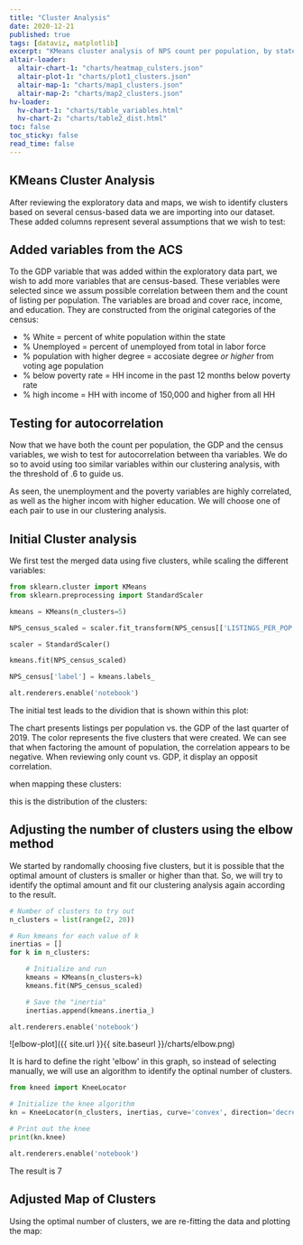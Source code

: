 ```yaml
---
title: "Cluster Analysis"
date: 2020-12-21
published: true
tags: [dataviz, matplotlib]
excerpt: "KMeans cluster analysis of NPS count per population, by state"
altair-loader:
  altair-chart-1: "charts/heatmap_culsters.json"
  altair-plot-1: "charts/plot1_clusters.json"
  altair-map-1: "charts/map1_clusters.json"
  altair-map-2: "charts/map2_clusters.json"
hv-loader:
  hv-chart-1: "charts/table_variables.html"
  hv-chart-2: "charts/table2_dist.html"
toc: false
toc_sticky: false
read_time: false
---
```


## KMeans Cluster Analysis

After reviewing the exploratory data and maps, we wish to identify clusters based on several census-based data we are importing into our dataset.
These added columns represent several assumptions that we wish to test:

## Added variables from the ACS

To the GDP variable that was added within the exploratory data part, we wish to add more variables that are census-based. 
These veriables were selected since we assum possible correlation between them and the count of listing per population. 
The variables are broad and cover race, income, and education. They are constructed from the original categories of the census:

* % White = percent of white population within the state
* % Unemployed = percent of unemployed from total in labor force
* % population with higher degree = accosiate degree *or higher* from voting age population
* % below poverty rate = HH income in the past 12 months below poverty rate 
* % high income = HH with income of 150,000 and higher from all HH

<div id="hv-chart-1"></div>

## Testing for autocorrelation

Now that we have both the count per population, the GDP and the census variables, we wish to test for autocorrelation between tha variables. We do so to avoid using too similar variables within our clustering analysis, with the threshold of .6 to guide us.

<div id="altair-chart-1"></div>

As seen, the unemployment and the poverty variables are highly correlated, as well as the higher incom with higher education. We will choose one of each pair to use in our clustering analysis.

## Initial Cluster analysis

We first test the merged data using five clusters, while scaling the different variables:

```python
from sklearn.cluster import KMeans
from sklearn.preprocessing import StandardScaler

kmeans = KMeans(n_clusters=5)

NPS_census_scaled = scaler.fit_transform(NPS_census[['LISTINGS_PER_POP','GDP_2019_4Q','white_per','BelowPoverty_per','Above150_inc_per']])

scaler = StandardScaler()

kmeans.fit(NPS_census_scaled)

NPS_census['label'] = kmeans.labels_

alt.renderers.enable('notebook')
```
The initial test leads to the dividion that is shown within this plot: 

<div id="altair-plot-1"></div>

The chart presents listings per population vs. the GDP of the last quarter of 2019. The color represents the five clusters that were created. 
We can see that when factoring the amount of population, the correlation appears to be negative. When reviewing only count vs. GDP, it display an opposit correlation.

when mapping these clusters:

<div id="altair-map-1"></div>

this is the distribution of the clusters:

<div id="hv-chart-2"></div>

## Adjusting the number of clusters using the elbow method

We started by randomally choosing five clusters, but it is possible that the optimal amount of clusters is smaller or higher than that.
So, we will try to identify the optimal amount and fit our clustering analysis again according to the result. 

```python
# Number of clusters to try out
n_clusters = list(range(2, 20))

# Run kmeans for each value of k
inertias = []
for k in n_clusters:

    # Initialize and run
    kmeans = KMeans(n_clusters=k)
    kmeans.fit(NPS_census_scaled)

    # Save the "inertia"
    inertias.append(kmeans.inertia_)

alt.renderers.enable('notebook')
```
![elbow-plot]({{ site.url }}{{ site.baseurl }}/charts/elbow.png)

It is hard to define the right 'elbow' in this graph, so instead of selecting manually, we will use an algorithm to identify the optinal number of clusters.

```python
from kneed import KneeLocator

# Initialize the knee algorithm
kn = KneeLocator(n_clusters, inertias, curve='convex', direction='decreasing')

# Print out the knee 
print(kn.knee)

alt.renderers.enable('notebook')
```
The result is 7

## Adjusted Map of Clusters

Using the optimal number of clusters, we are re-fitting the data and plotting the map:

<div id="altair-map-2"></div>
